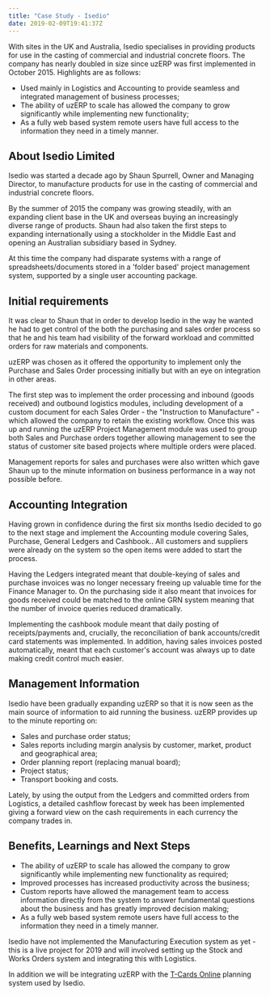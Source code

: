 ```yaml
---
title: "Case Study - Isedio"
date: 2019-02-09T19:41:37Z
---
```

With sites in the UK and Australia, Isedio specialises in providing products for use in the casting of commercial and industrial concrete floors. The company has nearly doubled in size since uzERP was first implemented in October 2015. Highlights are as follows:

* Used mainly in Logistics and Accounting to provide seamless and integrated management of business processes;
* The ability of uzERP to scale has allowed the company to grow significantly while implementing new functionality;
* As a fully web based system remote users have full access to the information they need in a timely manner.
<!--more-->

## About Isedio Limited

Isedio was started a decade ago by Shaun Spurrell, Owner and Managing Director, to manufacture products for use in the casting of commercial and industrial concrete floors.

By the summer of 2015 the company was growing steadily, with an expanding client base in the UK and overseas buying an increasingly diverse range of products. Shaun had also taken the first steps to expanding internationally using a stockholder in the Middle East and opening an Australian subsidiary based in Sydney.

At this time the company had disparate systems with a range of spreadsheets/documents stored in a 'folder based' project management system, supported by a single user accounting package.

## Initial requirements

It was clear to Shaun that in order to develop Isedio in the way he wanted he had to get control of the both the purchasing and sales order process so that he and his team had visibility of the forward workload and committed orders for raw materials and components.

uzERP was chosen as it offered the opportunity to implement only the Purchase and Sales Order processing initially but with an eye on integration in other areas.

The first step was to implement the order processing and inbound (goods received) and outbound logistics modules, including development of a custom document for each Sales Order - the "Instruction to Manufacture" - which allowed the company to retain the existing workflow. Once this was  up and running the uzERP Project Management module was used to group both Sales and Purchase orders together allowing management to see the status of customer site based projects where multiple orders were placed.

Management reports for sales and purchases were also written which gave Shaun up to the minute information on business performance in a way not possible before.

## Accounting Integration

Having grown in confidence during the first six months Isedio decided to go to the next stage and implement the Accounting module covering Sales, Purchase, General Ledgers and Cashbook.. All customers and suppliers were already on the system so the open items were added to start the process.

Having the Ledgers integrated meant that double-keying of sales and purchase invoices was no longer necessary freeing up valuable time for the Finance Manager to. On the purchasing side it also meant that invoices for goods received could be matched to the online GRN system meaning that the number of invoice queries reduced dramatically.

Implementing the cashbook module meant that daily posting of receipts/payments and, crucially, the reconciliation of bank accounts/credit card statements was implemented. In addition, having sales invoices posted automatically, meant that each customer's account was always up to date making credit control much easier.

## Management Information

Isedio have been gradually expanding uzERP so that it is now seen as the main source of information to aid running the business. uzERP provides up to the minute reporting on:

* Sales and purchase order status;
* Sales reports including margin analysis by customer, market, product and geographical area;
* Order planning report (replacing manual board);
* Project status;
* Transport booking and costs.

Lately, by using the output from the Ledgers and committed orders from Logistics, a detailed cashflow forecast by week has been implemented giving a forward view on the cash requirements in each currency the company trades in.

## Benefits, Learnings and Next Steps

* The ability of uzERP to scale has allowed the company to grow significantly while implementing new functionality as required;
* Improved processes has increased productivity across the business;
* Custom reports have allowed the management team to access information directly from the system to answer fundamental questions about the business and has greatly improved decision making;
* As a fully web based system remote users have full access to the information they need in a timely manner.

Isedio have not implemented the Manufacturing Execution system as yet - this is a live project for 2019 and will involved setting up the Stock and Works Orders system and integrating this with Logistics.

In addition we will be integrating uzERP with the [T-Cards Online](https://www.tcardsonline.co.uk/) planning system used by Isedio.